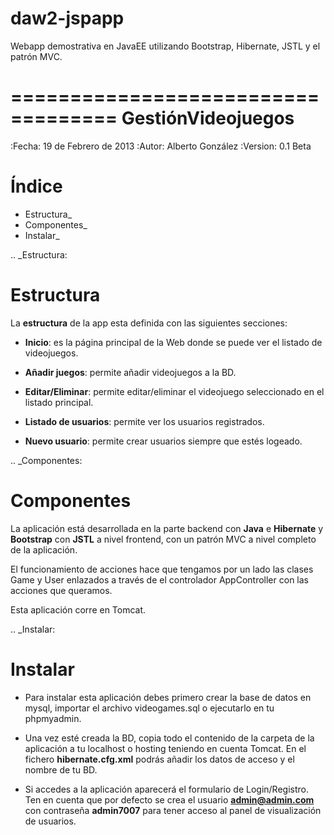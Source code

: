 daw2-jspapp
===========

Webapp demostrativa en JavaEE utilizando Bootstrap, Hibernate, JSTL y el patrón MVC.

===================================
GestiónVideojuegos
===================================
		
:Fecha: 19 de Febrero de 2013
:Autor: Alberto González
:Version: 0.1 Beta
		
		
		
Índice
=======
		
* Estructura_
* Componentes_
* Instalar_
		
		
.. _Estructura:
		
Estructura
===============
				 
La **estructura** de la app esta definida con las siguientes secciones: 
		
* **Inicio**: es la página principal de la Web donde se puede ver el listado de videojuegos.
		
* **Añadir juegos**: permite añadir videojuegos a la BD.

* **Editar/Eliminar**: permite editar/eliminar el videojuego seleccionado en el listado principal.

* **Listado de usuarios**: permite ver los usuarios registrados.
		
* **Nuevo usuario**: permite crear usuarios siempre que estés logeado.


.. _Componentes:

Componentes
===============

La aplicación está desarrollada en la parte backend con **Java** e **Hibernate** y **Bootstrap** con **JSTL** a nivel frontend, con un patrón MVC a nivel completo de la aplicación.

El funcionamiento de acciones hace que tengamos por un lado las clases Game y User enlazados a través de el controlador AppController con las acciones que queramos.

Esta aplicación corre en Tomcat.
		


.. _Instalar:

Instalar
===============

* Para instalar esta aplicación debes primero crear la base de datos en mysql, importar el archivo videogames.sql o ejecutarlo en tu phpmyadmin.

* Una vez esté creada la BD, copia todo el contenido de la carpeta de la aplicación a tu localhost o hosting teniendo en cuenta Tomcat. En el fichero **hibernate.cfg.xml** podrás añadir los datos de acceso y el nombre de tu BD.

* Si accedes a la aplicación aparecerá el formulario de Login/Registro. Ten en cuenta que por defecto se crea el usuario **admin@admin.com** con contraseña **admin7007** para tener acceso al panel de visualización de usuarios.
